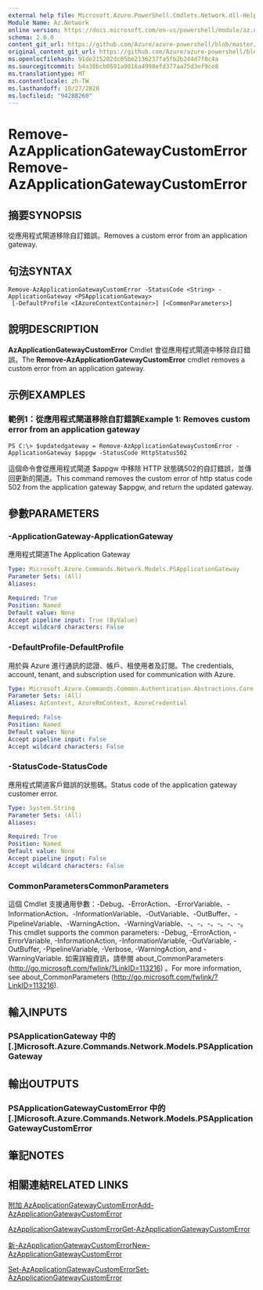 ```yaml
---
external help file: Microsoft.Azure.PowerShell.Cmdlets.Network.dll-Help.xml
Module Name: Az.Network
online version: https://docs.microsoft.com/en-us/powershell/module/az.network/remove-azapplicationgatewaycustomerror
schema: 2.0.0
content_git_url: https://github.com/Azure/azure-powershell/blob/master/src/Network/Network/help/Remove-AzApplicationGatewayCustomError.md
original_content_git_url: https://github.com/Azure/azure-powershell/blob/master/src/Network/Network/help/Remove-AzApplicationGatewayCustomError.md
ms.openlocfilehash: 91de215282dc05be2136237fa5fb2b244d7f0c4a
ms.sourcegitcommit: b4a38bcb0501a9016a4998efd377aa75d3ef9ce8
ms.translationtype: MT
ms.contentlocale: zh-TW
ms.lasthandoff: 10/27/2020
ms.locfileid: "94288260"
---
```

# <span data-ttu-id="58ed3-101">Remove-AzApplicationGatewayCustomError</span><span class="sxs-lookup"><span data-stu-id="58ed3-101">Remove-AzApplicationGatewayCustomError</span></span>

## <span data-ttu-id="58ed3-102">摘要</span><span class="sxs-lookup"><span data-stu-id="58ed3-102">SYNOPSIS</span></span>
<span data-ttu-id="58ed3-103">從應用程式閘道移除自訂錯誤。</span><span class="sxs-lookup"><span data-stu-id="58ed3-103">Removes a custom error from an application gateway.</span></span>

## <span data-ttu-id="58ed3-104">句法</span><span class="sxs-lookup"><span data-stu-id="58ed3-104">SYNTAX</span></span>

```
Remove-AzApplicationGatewayCustomError -StatusCode <String> -ApplicationGateway <PSApplicationGateway>
 [-DefaultProfile <IAzureContextContainer>] [<CommonParameters>]
```

## <span data-ttu-id="58ed3-105">說明</span><span class="sxs-lookup"><span data-stu-id="58ed3-105">DESCRIPTION</span></span>
<span data-ttu-id="58ed3-106">**AzApplicationGatewayCustomError** Cmdlet 會從應用程式閘道中移除自訂錯誤。</span><span class="sxs-lookup"><span data-stu-id="58ed3-106">The **Remove-AzApplicationGatewayCustomError** cmdlet removes a custom error from an application gateway.</span></span>

## <span data-ttu-id="58ed3-107">示例</span><span class="sxs-lookup"><span data-stu-id="58ed3-107">EXAMPLES</span></span>

### <span data-ttu-id="58ed3-108">範例1：從應用程式閘道移除自訂錯誤</span><span class="sxs-lookup"><span data-stu-id="58ed3-108">Example 1: Removes custom error from an application gateway</span></span>
```
PS C:\> $updatedgateway = Remove-AzApplicationGatewayCustomError -ApplicationGateway $appgw -StatusCode HttpStatus502
```

<span data-ttu-id="58ed3-109">這個命令會從應用程式閘道 $appgw 中移除 HTTP 狀態碼502的自訂錯誤，並傳回更新的閘道。</span><span class="sxs-lookup"><span data-stu-id="58ed3-109">This command removes the custom error of http status code 502 from the application gateway $appgw, and return the updated gateway.</span></span>

## <span data-ttu-id="58ed3-110">參數</span><span class="sxs-lookup"><span data-stu-id="58ed3-110">PARAMETERS</span></span>

### <span data-ttu-id="58ed3-111">-ApplicationGateway</span><span class="sxs-lookup"><span data-stu-id="58ed3-111">-ApplicationGateway</span></span>
<span data-ttu-id="58ed3-112">應用程式閘道</span><span class="sxs-lookup"><span data-stu-id="58ed3-112">The Application Gateway</span></span>

```yaml
Type: Microsoft.Azure.Commands.Network.Models.PSApplicationGateway
Parameter Sets: (All)
Aliases:

Required: True
Position: Named
Default value: None
Accept pipeline input: True (ByValue)
Accept wildcard characters: False
```

### <span data-ttu-id="58ed3-113">-DefaultProfile</span><span class="sxs-lookup"><span data-stu-id="58ed3-113">-DefaultProfile</span></span>
<span data-ttu-id="58ed3-114">用於與 Azure 進行通訊的認證、帳戶、租使用者及訂閱。</span><span class="sxs-lookup"><span data-stu-id="58ed3-114">The credentials, account, tenant, and subscription used for communication with Azure.</span></span>

```yaml
Type: Microsoft.Azure.Commands.Common.Authentication.Abstractions.Core.IAzureContextContainer
Parameter Sets: (All)
Aliases: AzContext, AzureRmContext, AzureCredential

Required: False
Position: Named
Default value: None
Accept pipeline input: False
Accept wildcard characters: False
```

### <span data-ttu-id="58ed3-115">-StatusCode</span><span class="sxs-lookup"><span data-stu-id="58ed3-115">-StatusCode</span></span>
<span data-ttu-id="58ed3-116">應用程式閘道客戶錯誤的狀態碼。</span><span class="sxs-lookup"><span data-stu-id="58ed3-116">Status code of the application gateway customer error.</span></span>

```yaml
Type: System.String
Parameter Sets: (All)
Aliases:

Required: True
Position: Named
Default value: None
Accept pipeline input: False
Accept wildcard characters: False
```

### <span data-ttu-id="58ed3-117">CommonParameters</span><span class="sxs-lookup"><span data-stu-id="58ed3-117">CommonParameters</span></span>
<span data-ttu-id="58ed3-118">這個 Cmdlet 支援通用參數：-Debug、-ErrorAction、-ErrorVariable、-InformationAction、-InformationVariable、-OutVariable、-OutBuffer、-PipelineVariable、-WarningAction、-WarningVariable、-、-、-、-、-、-。</span><span class="sxs-lookup"><span data-stu-id="58ed3-118">This cmdlet supports the common parameters: -Debug, -ErrorAction, -ErrorVariable, -InformationAction, -InformationVariable, -OutVariable, -OutBuffer, -PipelineVariable, -Verbose, -WarningAction, and -WarningVariable.</span></span> <span data-ttu-id="58ed3-119">如需詳細資訊，請參閱 about_CommonParameters (http://go.microsoft.com/fwlink/?LinkID=113216) 。</span><span class="sxs-lookup"><span data-stu-id="58ed3-119">For more information, see about_CommonParameters (http://go.microsoft.com/fwlink/?LinkID=113216).</span></span>

## <span data-ttu-id="58ed3-120">輸入</span><span class="sxs-lookup"><span data-stu-id="58ed3-120">INPUTS</span></span>

### <span data-ttu-id="58ed3-121">PSApplicationGateway 中的 [.]</span><span class="sxs-lookup"><span data-stu-id="58ed3-121">Microsoft.Azure.Commands.Network.Models.PSApplicationGateway</span></span>

## <span data-ttu-id="58ed3-122">輸出</span><span class="sxs-lookup"><span data-stu-id="58ed3-122">OUTPUTS</span></span>

### <span data-ttu-id="58ed3-123">PSApplicationGatewayCustomError 中的 [.]</span><span class="sxs-lookup"><span data-stu-id="58ed3-123">Microsoft.Azure.Commands.Network.Models.PSApplicationGatewayCustomError</span></span>

## <span data-ttu-id="58ed3-124">筆記</span><span class="sxs-lookup"><span data-stu-id="58ed3-124">NOTES</span></span>

## <span data-ttu-id="58ed3-125">相關連結</span><span class="sxs-lookup"><span data-stu-id="58ed3-125">RELATED LINKS</span></span>

[<span data-ttu-id="58ed3-126">附加 AzApplicationGatewayCustomError</span><span class="sxs-lookup"><span data-stu-id="58ed3-126">Add-AzApplicationGatewayCustomError</span></span>](./Add-AzApplicationGatewayCustomError.md)

[<span data-ttu-id="58ed3-127">AzApplicationGatewayCustomError</span><span class="sxs-lookup"><span data-stu-id="58ed3-127">Get-AzApplicationGatewayCustomError</span></span>](./Get-AzApplicationGatewayCustomError.md)

[<span data-ttu-id="58ed3-128">新-AzApplicationGatewayCustomError</span><span class="sxs-lookup"><span data-stu-id="58ed3-128">New-AzApplicationGatewayCustomError</span></span>](./New-AzApplicationGatewayCustomError.md)

[<span data-ttu-id="58ed3-129">Set-AzApplicationGatewayCustomError</span><span class="sxs-lookup"><span data-stu-id="58ed3-129">Set-AzApplicationGatewayCustomError</span></span>](./Set-AzApplicationGatewayCustomError.md)
